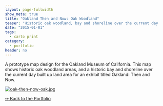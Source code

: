 ```yaml
---
layout: page-fullwidth
show_meta: true
title: "Oakland Then and Now: Oak Woodland"
teaser: "Historic oak woodland, bay and shoreline over the current day built up land area of Oakland, CA."
date: "2015-01-01"
tags:
  - carto print 
category:
  - portfolio
header: no
---
```



A prototype map design for the Oakland Museum of California. This map shows historic oak woodland areas, and a historic bay and shoreline over the current day built up land area for an exhibit titled Oakland: Then and Now.


<a href="{{site.url}}{{site.baseurl}}/images/oak-then-now-oak.jpg" target="_blank">
  <img class="portfolio" src="{{site.url}}{{site.baseurl}}/images/oak-then-now-oak.jpg" alt="oak-then-now-oak.jpg">
</a>


[<span class="back-arrow">&#8619;</span> Back to the Portfolio](/work/)